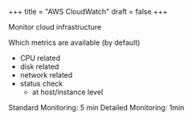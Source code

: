 +++
title = "AWS CloudWatch"
draft = false
+++

Monitor cloud infrastructure

Which metrics are available (by default)

-   CPU related
-   disk related
-   network related
-   status check
    -   at host/instance level

Standard Monitoring: 5 min Detailed Monitoring: 1min